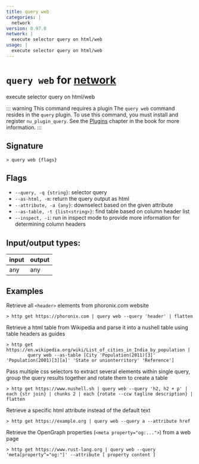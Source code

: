 ```yaml
---
title: query web
categories: |
  network
version: 0.97.0
network: |
  execute selector query on html/web
usage: |
  execute selector query on html/web
---
```

<!-- This file is automatically generated. Please edit the command in https://github.com/nushell/nushell instead. -->

# `query web` for [network](/commands/categories/network.md)

<div class='command-title'>execute selector query on html&#x2f;web</div>

::: warning This command requires a plugin
The `query web` command resides in the `query` plugin.
To use this command, you must install and register `nu_plugin_query`.
See the [Plugins](/book/plugins.html) chapter in the book for more information.
:::

## Signature

```> query web {flags} ```

## Flags

 -  `--query, -q {string}`: selector query
 -  `--as-html, -m`: return the query output as html
 -  `--attribute, -a {any}`: downselect based on the given attribute
 -  `--as-table, -t {list<string>}`: find table based on column header list
 -  `--inspect, -i`: run in inspect mode to provide more information for determining column headers


## Input/output types:

| input | output |
| ----- | ------ |
| any   | any    |

## Examples

Retrieve all `<header>` elements from phoronix.com website
```nu
> http get https://phoronix.com | query web --query 'header' | flatten

```

Retrieve a html table from Wikipedia and parse it into a nushell table using table headers as guides
```nu
> http get https://en.wikipedia.org/wiki/List_of_cities_in_India_by_population |
        query web --as-table [City 'Population(2011)[3]' 'Population(2001)[3][a]' 'State or unionterritory' 'Reference']

```

Pass multiple css selectors to extract several elements within single query, group the query results together and rotate them to create a table
```nu
> http get https://www.nushell.sh | query web --query 'h2, h2 + p' | each {str join} | chunks 2 | each {rotate --ccw tagline description} | flatten

```

Retrieve a specific html attribute instead of the default text
```nu
> http get https://example.org | query web --query a --attribute href

```

Retrieve the OpenGraph properties (`<meta property="og:...">`) from a web page
```nu
> http get https://www.rust-lang.org | query web --query 'meta[property^="og:"]' --attribute [ property content ]

```
